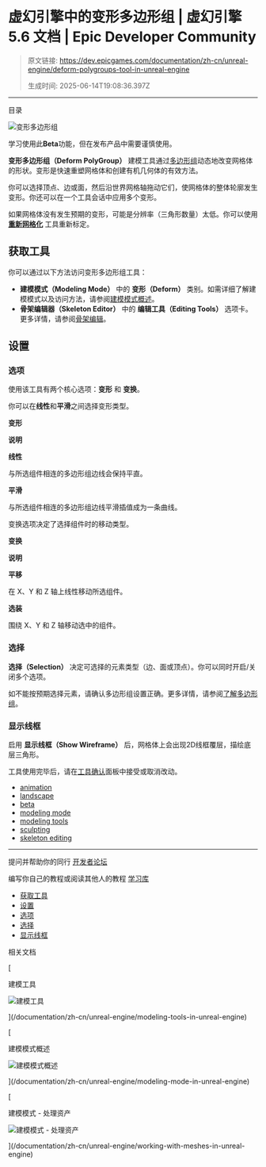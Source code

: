 # 虚幻引擎中的变形多边形组 | 虚幻引擎 5.6 文档 | Epic Developer Community

> 原文链接: https://dev.epicgames.com/documentation/zh-cn/unreal-engine/deform-polygroups-tool-in-unreal-engine
> 
> 生成时间: 2025-06-14T19:08:36.397Z

---

目录

![变形多边形组](https://dev.epicgames.com/community/api/documentation/image/5ee98ea7-da9d-44ae-9fe7-f978881c3fa4?resizing_type=fill&width=1920&height=335)

学习使用此**Beta**功能，但在发布产品中需要谨慎使用。

**变形多边形组（Deform PolyGroup）** 建模工具通过[多边形组](/documentation/zh-cn/unreal-engine/understanding-polygroups-in-unreal-engine)动态地改变网格体的形状。变形是快速重塑网格体和创建有机几何体的有效方法。

你可以选择顶点、边或面，然后沿世界网格轴拖动它们，使网格体的整体轮廓发生变形。你还可以在一个工具会话中应用多个变形。

如果网格体没有发生预期的变形，可能是分辨率（三角形数量）太低。你可以使用 **[重新网格化](/documentation/zh-cn/unreal-engine/modeling-tools-in-unreal-engine#mesh)** 工具重新标定。

## 获取工具

你可以通过以下方法访问变形多边形组工具：

-   **建模模式（Modeling Mode）** 中的 **变形（Deform）** 类别。如需详细了解建模模式以及访问方法，请参阅[建模模式概述](/documentation/zh-cn/unreal-engine/modeling-mode-in-unreal-engine)。
-   **骨架编辑器（Skeleton Editor）** 中的 **编辑工具（Editing Tools）** 选项卡。更多详情，请参阅[骨架编辑](/documentation/zh-cn/unreal-engine/skeleton-editing-in-unreal-engine)。

## 设置

### 选项

使用该工具有两个核心选项：**变形** 和 **变换**。

你可以在**线性**和**平滑**之间选择变形类型。

**变形**

**说明**

**线性**

与所选组件相连的多边形组边线会保持平直。

**平滑**

与所选组件相连的多边形组边线平滑插值成为一条曲线。

变换选项决定了选择组件时的移动类型。

**变换**

**说明**

**平移**

在 X、Y 和 Z 轴上线性移动所选组件。

**选装**

围绕 X、Y 和 Z 轴移动选中的组件。

### 选择

**选择（Selection）** 决定可选择的元素类型（边、面或顶点）。你可以同时开启/关闭多个选项。

如不能按预期选择元素，请确认多边形组设置正确。更多详情，请参阅[了解多边形组](/documentation/zh-cn/unreal-engine/understanding-polygroups-in-unreal-engine)。

### 显示线框

启用 **显示线框（Show Wireframe）** 后，网格体上会出现2D线框覆层，描绘底层三角形。

工具使用完毕后，请在[工具确认](/documentation/zh-cn/unreal-engine/modeling-mode-in-unreal-engine#%E5%B7%A5%E5%85%B7-%E6%92%A4%E9%94%80%E5%8E%86%E5%8F%B2%E8%AE%B0%E5%BD%95%E5%92%8C%E6%8E%A5%E5%8F%97%E6%9B%B4%E6%94%B9)面板中接受或取消改动。

-   [animation](https://dev.epicgames.com/community/search?query=animation)
-   [landscape](https://dev.epicgames.com/community/search?query=landscape)
-   [beta](https://dev.epicgames.com/community/search?query=beta)
-   [modeling mode](https://dev.epicgames.com/community/search?query=modeling%20mode)
-   [modeling tools](https://dev.epicgames.com/community/search?query=modeling%20tools)
-   [sculpting](https://dev.epicgames.com/community/search?query=sculpting)
-   [skeleton editing](https://dev.epicgames.com/community/search?query=skeleton%20editing)

* * *

提问并帮助你的同行 [开发者论坛](https://forums.unrealengine.com/categories?tag=unreal-engine)

编写你自己的教程或阅读其他人的教程 [学习库](https://dev.epicgames.com/community/unreal-engine/learning)

-   [获取工具](/documentation/zh-cn/unreal-engine/deform-polygroups-tool-in-unreal-engine#%E8%8E%B7%E5%8F%96%E5%B7%A5%E5%85%B7)
-   [设置](/documentation/zh-cn/unreal-engine/deform-polygroups-tool-in-unreal-engine#%E8%AE%BE%E7%BD%AE)
-   [选项](/documentation/zh-cn/unreal-engine/deform-polygroups-tool-in-unreal-engine#%E9%80%89%E9%A1%B9)
-   [选择](/documentation/zh-cn/unreal-engine/deform-polygroups-tool-in-unreal-engine#%E9%80%89%E6%8B%A9)
-   [显示线框](/documentation/zh-cn/unreal-engine/deform-polygroups-tool-in-unreal-engine#%E6%98%BE%E7%A4%BA%E7%BA%BF%E6%A1%86)

相关文档

[

建模工具

![建模工具](https://dev.epicgames.com/community/api/documentation/image/152a0302-28b3-46e6-91d6-98c2ff1dde1b?resizing_type=fit&width=160&height=92)

](/documentation/zh-cn/unreal-engine/modeling-tools-in-unreal-engine)

[

建模模式概述

![建模模式概述](https://dev.epicgames.com/community/api/documentation/image/5f9ab70c-68fd-4dd1-9e68-9294f46ed6e0?resizing_type=fit&width=160&height=92)

](/documentation/zh-cn/unreal-engine/modeling-mode-in-unreal-engine)

[

建模模式 - 处理资产

![建模模式 - 处理资产](https://dev.epicgames.com/community/api/documentation/image/a47163cd-8973-4f6f-b9d8-6f3f03f03df0?resizing_type=fit&width=160&height=92)

](/documentation/zh-cn/unreal-engine/working-with-meshes-in-unreal-engine)